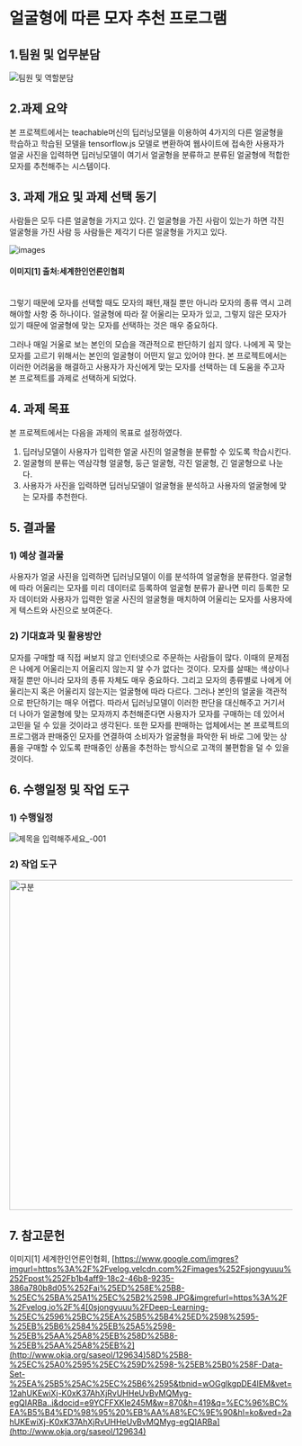 # 얼굴형에 따른 모자 추천 프로그램


## 1.팀원 및 업무분담

![팀원 및 역할분담](https://user-images.githubusercontent.com/102898911/201619368-d7dc6b88-3b67-4e74-98c5-6f049f3e9766.png)


##  2.과제 요약
 
본 프로젝트에서는 teachable머신의 딥러닝모델을 이용하여 4가지의 다른 얼굴형을 학습하고 학습된 모델을 tensorflow.js 모델로 변환하여 
웹사이트에 접속한 사용자가 얼굴 사진을 입력하면 딥러닝모델이 여기서 얼굴형을 분류하고 분류된 얼굴형에 적합한 모자를 추천해주는 시스템이다. 


##  3. 과제 개요 및 과제 선택 동기 
사람들은 모두 다른 얼굴형을 가지고 있다. 긴 얼굴형을 가진 사람이 있는가 하면 각진 얼굴형을 가진 사람 등 사람들은 제각기 다른
얼굴형을 가지고 있다. 

![images](https://user-images.githubusercontent.com/102898911/201646447-3556aa79-4246-4d66-b576-428e8facbc04.jpg)

#### 이미지[1] 출처:세계한인언론인협회 
<br> 그렇기 때문에 모자를 선택할 때도 모자의 패턴,재질 뿐만 아니라 모자의 종류 역시 고려해야할 사항 중 하나이다. 
얼굴형에 따라 잘 어울리는 모자가 있고, 그렇지 않은 모자가 있기 때문에 얼굴형에 맞는 모자를 선택하는 것은 매우 중요하다.

 

그러나 매일 거울로 보는 본인의 모습을 객관적으로 판단하기 쉽지 않다. 나에게 꼭 맞는 모자를 고르기 위해서는 본인의 얼굴형이 어떤지 
알고 있어야 한다. 본 프로젝트에서는 이러한 어려움을 해결하고 사용자가 자신에게 맞는 모자를 선택하는 데 도움을 주고자 본 프로젝트를
과제로 선택하게 되었다. 


## 4. 과제 목표

본 프로젝트에서는 다음을 과제의 목표로 설정하였다. 
1) 딥러닝모델이 사용자가 입력한 얼굴 사진의 얼굴형을 분류할 수 있도록 학습시킨다. 
2) 얼굴형의 분류는 역삼각형 얼굴형, 둥근 얼굴형, 각진 얼굴형, 긴 얼굴형으로 나눈다. 
3) 사용자가 사진을 입력하면 딥러닝모델이 얼굴형을 분석하고 사용자의 얼굴형에 맞는 모자를 추천한다. 

## 5. 결과물 
### 1) 예상 결과물

사용자가 얼굴 사진을 입력하면 딥러닝모델이 이를 분석하여 얼굴형을 분류한다. 얼굴형에 따라 어울리는 모자를 
미리 데이터로 등록하여 얼굴형 분류가 끝나면 미리 등록한 모자 데이터와 사용자가 입력한 얼굴 사진의 얼굴형을 매치하여 어울리는 모자를
사용자에게 텍스트와 사진으로 보여준다.

### 2) 기대효과 및 활용방안

모자를 구매할 때 직접 써보지 않고 인터넷으로 주문하는 사람들이 많다. 이때의 문제점은 나에게 어울리는지 어울리지 않는지 알 수가 없다는 것이다. 
모자를 살때는 색상이나 재질 뿐만 아니라 모자의 종류 자체도 매우 중요하다. 그리고 모자의 종류별로 나에게 어울리는지 혹은 어울리지 않는지는 
얼굴형에 따라 다르다. 그러나 본인의 얼굴을 객관적으로 판단하기는 매우 어렵다. 따라서 딥러닝모델이 이러한 판단을 대신해주고 거기서 더 나아가 
얼굴형에 맞는 모자까지 추천해준다면 사용자가 모자를 구매하는 데 있어서 고민을 덜 수 있을 것이라고 생각된다. 또한 모자를 판매하는 업체에서는 
본 프로젝트의 프로그램과 판매중인 모자를 연결하여 소비자가 얼굴형을 파악한 뒤 바로 그에 맞는 상품을 구매할 수 있도록 판매중인 상품을 추천하는 
방식으로 고객의 불편함을 덜 수 있을 것이다. 


## 6. 수행일정 및 작업 도구 

### 1) 수행일정

![제목을 입력해주세요_-001](https://user-images.githubusercontent.com/102898911/201655965-3e626c04-e49a-40bf-bd75-a8327b8b1847.jpg)



### 2) 작업 도구 

<img width="587" alt="구분" src="https://user-images.githubusercontent.com/102898911/202902749-9c14c321-125d-4572-8a8c-054aaddfdbaa.png">



## 7. 참고문헌 

이미지[1] 세계한인언론인협회,  [https://www.google.com/imgres?imgurl=https%3A%2F%2Fvelog.velcdn.com%2Fimages%252Fsjongyuuu%252Fpost%252Fb1b4aff9-18c2-46b8-9235-386a780b8d05%252Fai%25ED%258E%25B8-%25EC%25BA%25A1%25EC%25B2%2598.JPG&imgrefurl=https%3A%2F%2Fvelog.io%2F%4[0sjongyuuu%2FDeep-Learning-%25EC%2596%25BC%25EA%25B5%25B4%25ED%2598%2595-%25EB%25B6%2584%25EB%25A5%2598-%25EB%25AA%25A8%25EB%258D%25B8-%25EB%25AA%25A8%25EB%2](http://www.okja.org/saseol/129634)58D%25B8-%25EC%25A0%2595%25EC%259D%2598-%25EB%25B0%258F-Data-Set-%25EA%25B5%25AC%25EC%25B6%2595&tbnid=wOGglkgpDE4lEM&vet=12ahUKEwiXj-K0xK37AhXjRvUHHeUvBvMQMyg-egQIARBa..i&docid=e9YCFFXKle245M&w=870&h=419&q=%EC%96%BC%EA%B5%B4%ED%98%95%20%EB%AA%A8%EC%9E%90&hl=ko&ved=2ahUKEwiXj-K0xK37AhXjRvUHHeUvBvMQMyg-egQIARBa](http://www.okja.org/saseol/129634)
